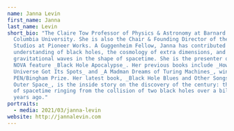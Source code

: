```yaml
---
name: Janna Levin
first_name: Janna
last_name: Levin
short_bio: "The Claire Tow Professor of Physics & Astronomy at Barnard College,
  Columbia University. She is also the Chair & Founding Director of the Science
  Studios at Pioneer Works. A Guggenheim Fellow, Janna has contributed to an
  understanding of black holes, the cosmology of extra dimensions, and
  gravitational waves in the shape of spacetime. She is the presenter of the
  NOVA feature _Black Hole Apocalypse_. Her previous books include _How the
  Universe Got Its Spots_ and _A Madman Dreams of Turing Machines_, winner of
  PEN/Bingham Prize. Her latest book, _Black Hole Blues and Other Songs from
  Outer Space_, is the inside story on the discovery of the century: the sound
  of spacetime ringing from the collision of two black holes over a billion
  years ago."
portraits:
  - media: 2021/03/janna-levin
website: http://jannalevin.com
---
```

